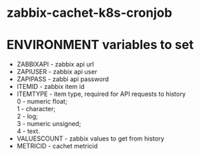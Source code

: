 # zabbix-cachet-k8s-cronjob

# ENVIRONMENT variables to set

* ZABBIXAPI - zabbix api url
* ZAPIUSER - zabbix api user
* ZAPIPASS - zabbi api password
* ITEMID - zabbix item id
* ITEMTYPE - item type, required for API requests to history
<br>0 - numeric float; 
<br>1 - character; 
<br>2 - log; 
<br>3 - numeric unsigned; 
<br>4 - text. 
* VALUESCOUNT - zabbix values to get from history
* METRICID - cachet metricid
